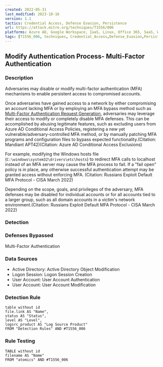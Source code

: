 ```yaml
---
created: 2022-05-31
last_modified: 2023-10-16
version: 1.1
tactics: Credential Access, Defense Evasion, Persistence
url: https://attack.mitre.org/techniques/T1556/006
platforms: Azure AD, Google Workspace, IaaS, Linux, Office 365, SaaS, Windows, macOS
tags: [T1556_006, techniques, Credential_Access,Defense_Evasion,Persistence]
---
```


## Modify Authentication Process- Multi-Factor Authentication

### Description

Adversaries may disable or modify multi-factor authentication (MFA) mechanisms to enable persistent access to compromised accounts.

Once adversaries have gained access to a network by either compromising an account lacking MFA or by employing an MFA bypass method such as [Multi-Factor Authentication Request Generation](https://attack.mitre.org/techniques/T1621), adversaries may leverage their access to modify or completely disable MFA defenses. This can be accomplished by abusing legitimate features, such as excluding users from Azure AD Conditional Access Policies, registering a new yet vulnerable/adversary-controlled MFA method, or by manually patching MFA programs and configuration files to bypass expected functionality.(Citation: Mandiant APT42)(Citation: Azure AD Conditional Access Exclusions)

For example, modifying the Windows hosts file (`C:\windows\system32\drivers\etc\hosts`) to redirect MFA calls to localhost instead of an MFA server may cause the MFA process to fail. If a "fail open" policy is in place, any otherwise successful authentication attempt may be granted access without enforcing MFA. (Citation: Russians Exploit Default MFA Protocol - CISA March 2022) 

Depending on the scope, goals, and privileges of the adversary, MFA defenses may be disabled for individual accounts or for all accounts tied to a larger group, such as all domain accounts in a victim's network environment.(Citation: Russians Exploit Default MFA Protocol - CISA March 2022) 

### Detection



### Defenses Bypassed

Multi-Factor Authentication

### Data Sources

  - Active Directory: Active Directory Object Modification
  -  Logon Session: Logon Session Creation
  -  User Account: User Account Authentication
  -  User Account: User Account Modification
### Detection Rule

```dataview
table without id
file.link AS "Name",
status AS "Status",
level AS "Level",
logsrc_product AS "Log Source Product"
FROM "Detection Rules" AND #T1556_006
```

### Rule Testing

```dataview
TABLE without id
filename AS "Name"
FROM "atomics" AND #T1556_006
```
